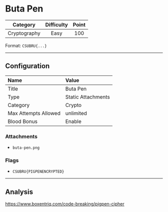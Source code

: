 # Buta Pen

| Category | Difficulty | Point |
| :-: | :-: | :-: |
| Cryptography | Easy | 100 |

Format: `CSUBRU{...}`

---

## Configuration

| Name | Value |
| :- | :- |
| Title | Buta Pen |
| Type | Static Attachments |
| Category | Crypto |
| Max Attempts Allowed | unlimited |
| Blood Bonus | Enable |

### Attachments

- `buta-pen.png`

### Flags

- `CSUBRU{PIGPENENCRYPTED}`

---

## Analysis

<https://www.boxentriq.com/code-breaking/pigpen-cipher>
